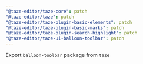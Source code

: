 ```yaml
---
"@taze-editor/taze-core": patch
"@taze-editor/taze": patch
"@taze-editor/taze-plugin-basic-elements": patch
"@taze-editor/taze-plugin-basic-marks": patch
"@taze-editor/taze-plugin-search-highlight": patch
"@taze-editor/taze-ui-balloon-toolbar": patch
---
```


Export `balloon-toolbar` package from `taze`
